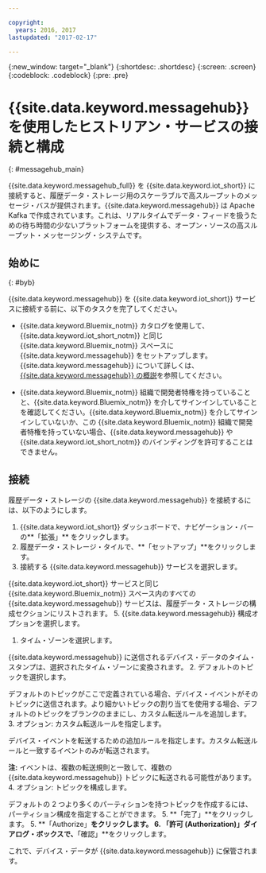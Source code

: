 ```yaml
---

copyright:
  years: 2016, 2017
lastupdated: "2017-02-17"

---
```


{:new_window: target="\_blank"}
{:shortdesc: .shortdesc}
{:screen: .screen}
{:codeblock: .codeblock}
{:pre: .pre}

# {{site.data.keyword.messagehub}} を使用したヒストリアン・サービスの接続と構成  
{: #messagehub_main}

{{site.data.keyword.messagehub_full}} を {{site.data.keyword.iot_short}} に接続すると、履歴データ・ストレージ用のスケーラブルで高スループットのメッセージ・バスが提供されます。{{site.data.keyword.messagehub}} は Apache Kafka で作成されています。これは、リアルタイムでデータ・フィードを扱うための待ち時間の少ないプラットフォームを提供する、オープン・ソースの高スループット・メッセージング・システムです。

## 始めに  
{: #byb}

{{site.data.keyword.messagehub}} を {{site.data.keyword.iot_short}} サービスに接続する前に、以下のタスクを完了してください。

- {{site.data.keyword.Bluemix_notm}} カタログを使用して、{{site.data.keyword.iot_short_notm}} と同じ {{site.data.keyword.Bluemix_notm}} スペースに {{site.data.keyword.messagehub}} をセットアップします。{{site.data.keyword.messagehub}} について詳しくは、[{{site.data.keyword.messagehub}} の概説](https://console.{DomainName}/docs/services/MessageHub/index.html)を参照してください。

- {{site.data.keyword.Bluemix_notm}} 組織で開発者特権を持っていることと、{{site.data.keyword.Bluemix_notm}} を介してサインインしていることを確認してください。{{site.data.keyword.Bluemix_notm}} を介してサインインしていないか、この {{site.data.keyword.Bluemix_notm}} 組織で開発者特権を持っていない場合、{{site.data.keyword.messagehub}} や {{site.data.keyword.iot_short_notm}} のバインディングを許可することはできません。

## 接続

履歴データ・ストレージの {{site.data.keyword.messagehub}} を接続するには、以下のようにします。

1. {{site.data.keyword.iot_short}} ダッシュボードで、ナビゲーション・バーの**「拡張」** をクリックします。
2. 履歴データ・ストレージ・タイルで、**「セットアップ」**をクリックします。
4. 接続する {{site.data.keyword.messagehub}} サービスを選択します。
  
{{site.data.keyword.iot_short}} サービスと同じ {{site.data.keyword.Bluemix_notm}} スペース内のすべての {{site.data.keyword.messagehub}} サービスは、履歴データ・ストレージの構成セクションにリストされます。
5. {{site.data.keyword.messagehub}} 構成オプションを選択します。
 1. タイム・ゾーンを選択します。
   
{{site.data.keyword.messagehub}} に送信されるデバイス・データのタイム・スタンプは、選択されたタイム・ゾーンに変換されます。
 2. デフォルトのトピックを選択します。
   
デフォルトのトピックがここで定義されている場合、デバイス・イベントがそのトピックに送信されます。より細かいトピックの割り当てを使用する場合、デフォルトのトピックをブランクのままにし、カスタム転送ルールを追加します。
 3. オプション: カスタム転送ルールを指定します。
   
デバイス・イベントを転送するための追加ルールを指定します。カスタム転送ルールと一致するイベントのみが転送されます。
   
 **注:** イベントは、複数の転送規則と一致して、複数の {{site.data.keyword.messagehub}} トピックに転送される可能性があります。
 4. オプション: トピックを構成します。
   
デフォルトの 2 つより多くのパーティションを持つトピックを作成するには、パーティション構成を指定することができます。
 5. **「完了」**をクリックします。
5. **「Authorize」**をクリックします。
6. 「許可 (Authorization)」ダイアログ・ボックスで、**「確認」**をクリックします。

これで、デバイス・データが {{site.data.keyword.messagehub}} に保管されます。
